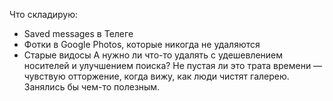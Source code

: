 Что складирую:
- Saved messages в Телеге
- Фотки в Google Photos, которые никогда не удаляются
- Старые видосы
А нужно ли что-то удалять с удешевлением носителей и улучшением поиска? Не пустая ли это трата времени — чувствую отторжение, когда вижу, как люди чистят галерею. Занялись бы чем-то полезным.